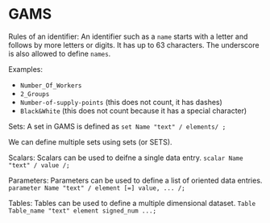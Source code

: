 # GAMS

Rules of an identifier: An identifier such as a `name` starts with a letter and follows by more letters or digits. It has up to 63 characters. The underscore is also allowed to define `names`. 

Examples:

- `Number_Of_Workers`
- `2_Groups`
- `Number-of-supply-points` (this does not count, it has dashes)
- `Black&White` (this does not count because it has a special character)

Sets: A set in GAMS is defined as `set Name "text" / elements/ ;`

We can define multiple sets using sets (or SETS).

Scalars: Scalars can be used to deifne a single data entry. `scalar Name "text" / value /;`

Parameters: Parameters can be used to define a list of oriented data entries. `parameter Name "text" / element [=] value, ... /;`

Tables: Tables can be used to define a multiple dimensional dataset. `Table Table_name "text" element signed_num ...;`
